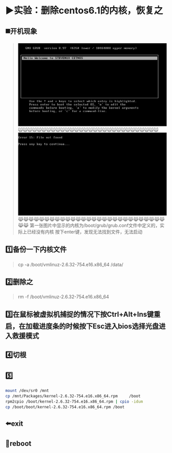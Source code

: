 # :arrow_forward:实验：删除centos6.1的内核，恢复之

## :black_medium_square:开机现象

> ![](png/2019-11-03-12-06-14.png)
:scream_cat::scream_cat::scream_cat::scream_cat::scream_cat::scream_cat::scream_cat::scream_cat::scream_cat::scream_cat::scream_cat::scream_cat::scream_cat::scream_cat::scream_cat::scream_cat::scream_cat::scream_cat::scream_cat::scream_cat::scream_cat::scream_cat::scream_cat::scream_cat::scream_cat::scream_cat::scream_cat::scream_cat::scream_cat::scream_cat:
> ![](png/2019-11-03-12-06-33.png)
:joy_cat::joy_cat::joy_cat::joy_cat::joy_cat::joy_cat::joy_cat::joy_cat::joy_cat::joy_cat::joy_cat::joy_cat::joy_cat::joy_cat::joy_cat::joy_cat::joy_cat::joy_cat::joy_cat::joy_cat::joy_cat::joy_cat::joy_cat::joy_cat::joy_cat::joy_cat::joy_cat::joy_cat::joy_cat::joy_cat:
> 第一张图片中显示的内核为/boot/grub/grub.conf文件中定义的，实际上已经没有内核
> 按下enter键，发现无法找到文件，无法启动

## :one:备份一下内核文件

> cp -a /boot/vmlinuz-2.6.32-754.e16.x86_64 /data/

## :two:删除之

> rm -f /boot/vmlinuz-2.6.32-754.e16.x86_64

## :three:在鼠标被虚拟机捕捉的情况下按Ctrl+Alt+Ins键重启，在加载进度条的时候按下Esc进入bios选择光盘进入救援模式

## :four:切根

## :five:

```bash
mount /dev/sr0 /mnt
cp /mnt/Packages/kernel-2.6.32-754.e16.x86_64.rpm     /boot
rpm2cpio /boot/kernel-2.6.32-754.e16.x86_64.rpm | cpio -idum
cp /boot/boot/kernel-2.6.32-754.e16.x86_64.rpm /boot
```

## :arrow_left:exit

## :repeat:reboot

